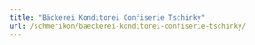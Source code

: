 ```yaml
---
title: "Bäckerei Konditorei Confiserie Tschirky"
url: /schmerikon/baeckerei-konditorei-confiserie-tschirky/
---
```

